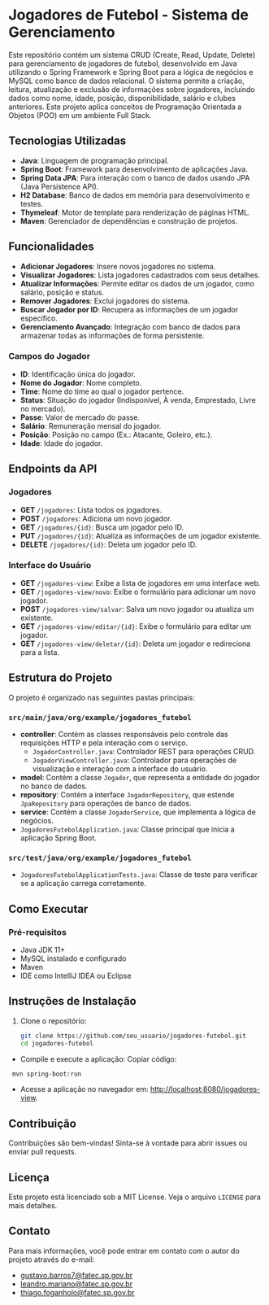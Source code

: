 # Jogadores de Futebol - Sistema de Gerenciamento

Este repositório contém um sistema CRUD (Create, Read, Update, Delete) para gerenciamento de jogadores de futebol, desenvolvido em Java utilizando o Spring Framework e Spring Boot para a lógica de negócios e MySQL como banco de dados relacional. O sistema permite a criação, leitura, atualização e exclusão de informações sobre jogadores, incluindo dados como nome, idade, posição, disponibilidade, salário e clubes anteriores. Este projeto aplica conceitos de Programação Orientada a Objetos (POO) em um ambiente Full Stack.

## Tecnologias Utilizadas
- **Java**: Linguagem de programação principal.
- **Spring Boot**: Framework para desenvolvimento de aplicações Java.
- **Spring Data JPA**: Para interação com o banco de dados usando JPA (Java Persistence API).
- **H2 Database**: Banco de dados em memória para desenvolvimento e testes.
- **Thymeleaf**: Motor de template para renderização de páginas HTML.
- **Maven**: Gerenciador de dependências e construção de projetos.

## Funcionalidades

- **Adicionar Jogadores**: Insere novos jogadores no sistema.
- **Visualizar Jogadores**: Lista jogadores cadastrados com seus detalhes.
- **Atualizar Informações**: Permite editar os dados de um jogador, como salário, posição e status.
- **Remover Jogadores**: Exclui jogadores do sistema.
- **Buscar Jogador por ID**: Recupera as informações de um jogador específico.
- **Gerenciamento Avançado**: Integração com banco de dados para armazenar todas as informações de forma persistente.

### Campos do Jogador

- **ID**: Identificação única do jogador.
- **Nome do Jogador**: Nome completo.
- **Time**: Nome do time ao qual o jogador pertence.
- **Status**: Situação do jogador (Indisponível, À venda, Emprestado, Livre no mercado).
- **Passe**: Valor de mercado do passe.
- **Salário**: Remuneração mensal do jogador.
- **Posição**: Posição no campo (Ex.: Atacante, Goleiro, etc.).
- **Idade**: Idade do jogador.

## Endpoints da API

### Jogadores
- **GET** `/jogadores`: Lista todos os jogadores.
- **POST** `/jogadores`: Adiciona um novo jogador.
- **GET** `/jogadores/{id}`: Busca um jogador pelo ID.
- **PUT** `/jogadores/{id}`: Atualiza as informações de um jogador existente.
- **DELETE** `/jogadores/{id}`: Deleta um jogador pelo ID.

### Interface do Usuário
- **GET** `/jogadores-view`: Exibe a lista de jogadores em uma interface web.
- **GET** `/jogadores-view/novo`: Exibe o formulário para adicionar um novo jogador.
- **POST** `/jogadores-view/salvar`: Salva um novo jogador ou atualiza um existente.
- **GET** `/jogadores-view/editar/{id}`: Exibe o formulário para editar um jogador.
- **GET** `/jogadores-view/deletar/{id}`: Deleta um jogador e redireciona para a lista.

## Estrutura do Projeto
O projeto é organizado nas seguintes pastas principais:

### `src/main/java/org/example/jogadores_futebol`
- **controller**: Contém as classes responsáveis pelo controle das requisições HTTP e pela interação com o serviço.
    - `JogadorController.java`: Controlador REST para operações CRUD.
    - `JogadorViewController.java`: Controlador para operações de visualização e interação com a interface do usuário.
- **model**: Contém a classe `Jogador`, que representa a entidade do jogador no banco de dados.
- **repository**: Contém a interface `JogadorRepository`, que estende `JpaRepository` para operações de banco de dados.
- **service**: Contém a classe `JogadorService`, que implementa a lógica de negócios.
- `JogadoresFutebolApplication.java`: Classe principal que inicia a aplicação Spring Boot.

### `src/test/java/org/example/jogadores_futebol`
- `JogadoresFutebolApplicationTests.java`: Classe de teste para verificar se a aplicação carrega corretamente.

## Como Executar

### Pré-requisitos
- Java JDK 11+
- MySQL instalado e configurado
- Maven
- IDE como IntelliJ IDEA ou Eclipse

## Instruções de Instalação

1. Clone o repositório:
   ```bash
   git clone https://github.com/seu_usuario/jogadores-futebol.git
   cd jogadores-futebol

-   Compile e execute a aplicação:
    Copiar código:
   ```bash       
    mvn spring-boot:run
```

-   Acesse a aplicação no navegador em: [http://localhost:8080/jogadores-view](http://localhost:8080/jogadores-view).
## Contribuição

Contribuições são bem-vindas! Sinta-se à vontade para abrir issues ou enviar pull requests.


## Licença

Este projeto está licenciado sob a MIT License. Veja o arquivo `LICENSE` para mais detalhes.

## Contato

Para mais informações, você pode entrar em contato com o autor do projeto através do e-mail:
- gustavo.barros7@fatec.sp.gov.br
- leandro.mariano@fatec.sp.gov.br
- thiago.foganholo@fatec.sp.gov.br












